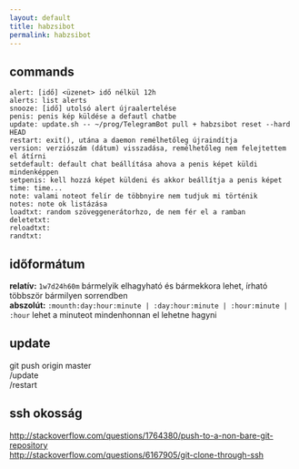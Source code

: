 ```yaml
---
layout: default
title: habzsibot
permalink: habzsibot
---
```

commands
--------
```
alert: [idő] <üzenet> idő nélkül 12h
alerts: list alerts
snooze: [idő] utolsó alert újraalertelése
penis: penis kép küldése a defautl chatbe
update: update.sh -- ~/prog/TelegramBot pull + habzsibot reset --hard HEAD
restart: exit(), utána a daemon remélhetőleg újraindítja
version: verziószám (dátum) visszadása, remélhetőleg nem felejtettem el átírni
setdefault: default chat beállítása ahova a penis képet küldi mindenképpen
setpenis: kell hozzá képet küldeni és akkor beállítja a penis képet
time: time...
note: valami noteot felír de többnyire nem tudjuk mi történik
notes: note ok listázása
loadtxt: random szöveggenerátorhzo, de nem fér el a ramban
deletetxt:
reloadtxt:
randtxt:
```


időformátum
-----------
__relatív:__ `1w7d24h60m` bármelyik elhagyható és bármekkora lehet, írható többször bármilyen sorrendben  
__abszolút:__ `:mounth:day:hour:minute | :day:hour:minute | :hour:minute | :hour` lehet a minuteot mindenhonnan el lehetne hagyni 

update
------
git push origin master  
/update  
/restart

ssh okosság
-----------

http://stackoverflow.com/questions/1764380/push-to-a-non-bare-git-repository  
http://stackoverflow.com/questions/6167905/git-clone-through-ssh
